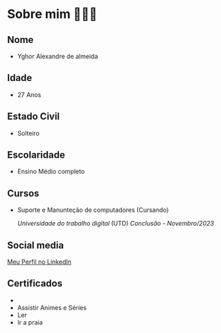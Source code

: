 # Sobre mim 👨🏽‍💻

## Nome 
* Yghor Alexandre de almeida
## Idade
* 27 Anos  
## Estado Civil
* Solteiro
## Escolaridade
* Ensino Médio completo
## Cursos
* Suporte e Manunteção de computadores (Cursando)

    *Universidade do trabalho digital* (UTD)
         *Conclusão - Novembro/2023*
## Social media 

 [Meu Perfil no LinkedIn](https://www.linkedin.com/in/yghor-almeida-87424a222/)

## Certificados 
* 
* Assistir Animes e Séries
* Ler 
* Ir a praia 
 
